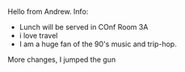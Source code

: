 Hello from Andrew.
Info:
- Lunch will be served in COnf Room 3A
- i love travel
- I am a huge fan of the 90's music and trip-hop.

More changes, I jumped the gun